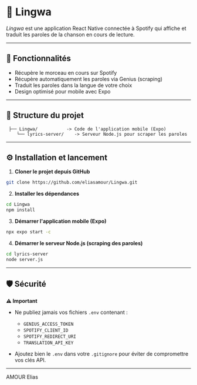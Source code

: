 # 🎵 Lingwa

*Lingwa* est une application React Native connectée à Spotify qui affiche et traduit les paroles de la chanson en cours de lecture.

---

## 🚀 Fonctionnalités

* Récupère le morceau en cours sur Spotify
* Récupère automatiquement les paroles via Genius (scraping)
* Traduit les paroles dans la langue de votre choix
* Design optimisé pour mobile avec Expo

---

## 📂 Structure du projet

```
 ├── Lingwa/           -> Code de l'application mobile (Expo)
    └── lyrics-server/    -> Serveur Node.js pour scraper les paroles
```

---

## ⚙️ Installation et lancement

1. **Cloner le projet depuis GitHub**

```bash
git clone https://github.com/eliasamour/Lingwa.git
```

2. **Installer les dépendances**

```bash
cd Lingwa
npm install
```

3. **Démarrer l'application mobile (Expo)**

```bash
npx expo start -c
```

4. **Démarrer le serveur Node.js (scraping des paroles)**

```bash
cd lyrics-server
node server.js
```

---

## 🛡️ Sécurité

**⚠️ Important**

* Ne publiez jamais vos fichiers `.env` contenant :

  * `GENIUS_ACCESS_TOKEN`
  * `SPOTIFY_CLIENT_ID`
  * `SPOTIFY_REDIRECT_URI`
  * `TRANSLATION_API_KEY`
* Ajoutez bien le `.env` dans votre `.gitignore` pour éviter de compromettre vos clés API.

---

AMOUR Elias
